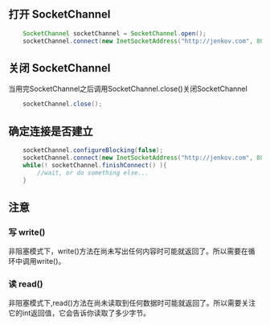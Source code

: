 ## 打开 SocketChannel
```java
    SocketChannel socketChannel = SocketChannel.open();
    socketChannel.connect(new InetSocketAddress("http://jenkov.com", 80));
```

## 关闭 SocketChannel
当用完SocketChannel之后调用SocketChannel.close()关闭SocketChannel

```java
    socketChannel.close();
```

## 确定连接是否建立
```java
    socketChannel.configureBlocking(false);
    socketChannel.connect(new InetSocketAddress("http://jenkov.com", 80));
    while(! socketChannel.finishConnect() ){
        //wait, or do something else...
    }
```
## 注意

### 写 write()
非阻塞模式下，write()方法在尚未写出任何内容时可能就返回了。所以需要在循环中调用write()。

### 读 read()
非阻塞模式下,read()方法在尚未读取到任何数据时可能就返回了。所以需要关注它的int返回值，它会告诉你读取了多少字节。